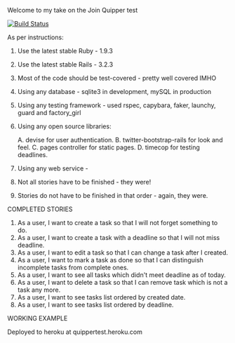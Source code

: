 Welcome to my take on the Join Quipper test

[![Build Status](https://secure.travis-ci.org/buddhamagnet/quippertasks.png?branch=master)](http://travis-ci.org/buddhamagnet/quippertasks) 

As per instructions:

1. Use the latest stable Ruby - 1.9.3
2. Use the latest stable Rails - 3.2.3
3. Most of the code should be test-covered - pretty well covered IMHO
4. Using any database - sqlite3 in development, mySQL in production
5. Using any testing framework - used rspec, capybara, faker, launchy, guard and factory_girl
6. Using any open source libraries:

   A. devise for user authentication.
   B. twitter-bootstrap-rails for look and feel.
   C. pages controller for static pages.
   D. timecop for testing deadlines.

7. Using any web service - 
8. Not all stories have to be finished - they were!
9. Stories do not have to be finished in that order - again, they were.

COMPLETED STORIES

1. As a user, I want to create a task so that I will not forget something to do.
2. As a user, I want to create a task with a deadline so that I will not miss deadline.
3. As a user, I want to edit a task so that I can change a task after I created.
4. As a user, I want to mark a task as done so that I can distinguish incomplete tasks from complete ones.
5. As a user, I want to see all tasks which didn't meet deadline as of today.
6. As a user, I want to delete a task so that I can remove task which is not a task any more.
7. As a user, I want to see tasks list ordered by created date.
8. As a user, I want to see tasks list ordered by deadline.

WORKING EXAMPLE

Deployed to heroku at quippertest.heroku.com